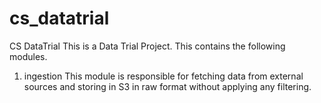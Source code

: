 # cs_datatrial
CS DataTrial
This is a Data Trial Project.
This contains the following modules.

1. ingestion
    This module is responsible for fetching data from external sources and storing in S3 in raw format without applying any filtering.


